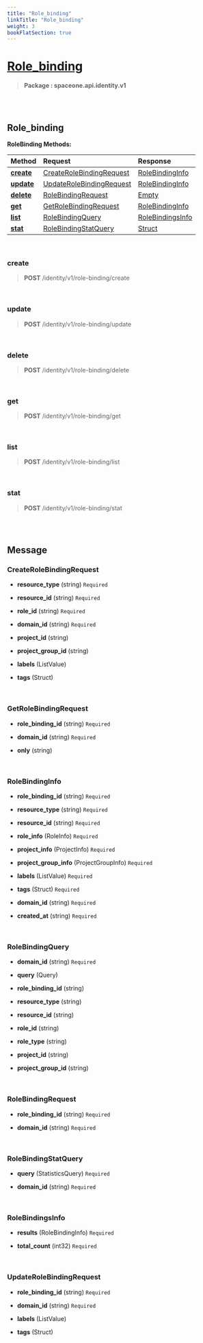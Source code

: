 ```yaml
---
title: "Role_binding"
linkTitle: "Role_binding"
weight: 3
bookFlatSection: true
---
```

# [Role_binding](#Role_binding)



>  **Package : spaceone.api.identity.v1**

<br>
<br>

## Role_binding





**RoleBinding Methods:**


| Method | Request | Response |
| :----- | :-------- | :-------- |
| [**create**](./RoleBinding#create) | [CreateRoleBindingRequest](RoleBinding#createrolebindingrequest) | [RoleBindingInfo](./RoleBinding#rolebindinginfo) |
| [**update**](./RoleBinding#update) | [UpdateRoleBindingRequest](RoleBinding#updaterolebindingrequest) | [RoleBindingInfo](./RoleBinding#rolebindinginfo) |
| [**delete**](./RoleBinding#delete) | [RoleBindingRequest](RoleBinding#rolebindingrequest) | [Empty](./RoleBinding#empty) |
| [**get**](./RoleBinding#get) | [GetRoleBindingRequest](RoleBinding#getrolebindingrequest) | [RoleBindingInfo](./RoleBinding#rolebindinginfo) |
| [**list**](./RoleBinding#list) | [RoleBindingQuery](RoleBinding#rolebindingquery) | [RoleBindingsInfo](./RoleBinding#rolebindingsinfo) |
| [**stat**](./RoleBinding#stat) | [RoleBindingStatQuery](RoleBinding#rolebindingstatquery) | [Struct](./RoleBinding#struct) |



    
<br>

### create





> **POST** /identity/v1/role-binding/create
>






    
<br>

### update





> **POST** /identity/v1/role-binding/update
>






    
<br>

### delete





> **POST** /identity/v1/role-binding/delete
>






    
<br>

### get





> **POST** /identity/v1/role-binding/get
>






    
<br>

### list





> **POST** /identity/v1/role-binding/list
>






    
<br>

### stat





> **POST** /identity/v1/role-binding/stat
>






    


<br>
<br>

## Message



### CreateRoleBindingRequest
* **resource_type** (string)  `Required` 

    
* **resource_id** (string)  `Required` 

    
* **role_id** (string)  `Required` 

    
* **domain_id** (string)  `Required` 

    
* **project_id** (string) 

    
* **project_group_id** (string) 

    
* **labels** (ListValue) 

    
* **tags** (Struct) 

    <br>

### GetRoleBindingRequest
* **role_binding_id** (string)  `Required` 

    
* **domain_id** (string)  `Required` 

    
* **only** (string) 

    <br>

### RoleBindingInfo
* **role_binding_id** (string)  `Required` 

    
* **resource_type** (string)  `Required` 

    
* **resource_id** (string)  `Required` 

    
* **role_info** (RoleInfo)  `Required` 

    
* **project_info** (ProjectInfo)  `Required` 

    
* **project_group_info** (ProjectGroupInfo)  `Required` 

    
* **labels** (ListValue)  `Required` 

    
* **tags** (Struct)  `Required` 

    
* **domain_id** (string)  `Required` 

    
* **created_at** (string)  `Required` 

    <br>

### RoleBindingQuery
* **domain_id** (string)  `Required` 

    
* **query** (Query) 

    
* **role_binding_id** (string) 

    
* **resource_type** (string) 

    
* **resource_id** (string) 

    
* **role_id** (string) 

    
* **role_type** (string) 

    
* **project_id** (string) 

    
* **project_group_id** (string) 

    <br>

### RoleBindingRequest
* **role_binding_id** (string)  `Required` 

    
* **domain_id** (string)  `Required` 

    <br>

### RoleBindingStatQuery
* **query** (StatisticsQuery)  `Required` 

    
* **domain_id** (string)  `Required` 

    <br>

### RoleBindingsInfo
* **results** (RoleBindingInfo)  `Required` 

    
* **total_count** (int32)  `Required` 

    <br>

### UpdateRoleBindingRequest
* **role_binding_id** (string)  `Required` 

    
* **domain_id** (string)  `Required` 

    
* **labels** (ListValue) 

    
* **tags** (Struct) 

    <br>

